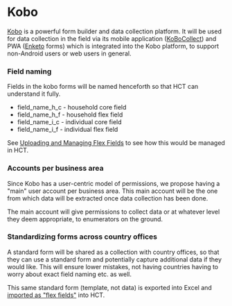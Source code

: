 # Kobo

[Kobo](https://www.kobotoolbox.org/) is a powerful form builder and data collection platform. It will be used for data collection in the field via its mobile application \([KoBoCollect](https://play.google.com/store/apps/details?id=org.koboc.collect.android&hl=en_US)\) and PWA \([Enketo](https://enketo.org/) forms\) which is integrated into the Kobo platform, to support non-Android users or web users in general.

### Field naming

Fields in the kobo forms will be named henceforth so that HCT can understand it fully.

* field\_name\_h\_c - household core field
* field\_name\_h\_f - household flex field
* field\_name\_i\_c - individual core field
* field\_name\_i\_f - individual flex field

See [Uploading and Managing Flex Fields](../hq/uploading-and-managing-flex-fields.md) to see how this would be managed in HCT.

### Accounts per business area

Since Kobo has a user-centric model of permissions, we propose having a "main" user account per business area. This main account will be the one from which data will be extracted once data collection has been done.

The main account will give permissions to collect data or at whatever level they deem appropriate, to enumerators on the ground.

### Standardizing forms across country offices

A standard form will be shared as a collection with country offices, so that they can use a standard form and potentially capture additional data if they would like. This will ensure lower mistakes, not having countries having to worry about exact field naming etc. as well.

This same standard form \(template, not data\) is exported into Excel and [imported as "flex fields"](../hq/uploading-and-managing-flex-fields.md) into HCT. 



